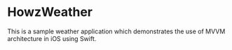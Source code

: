 # HowzWeather
This is a sample weather application which demonstrates the use of MVVM architecture in iOS using Swift.
